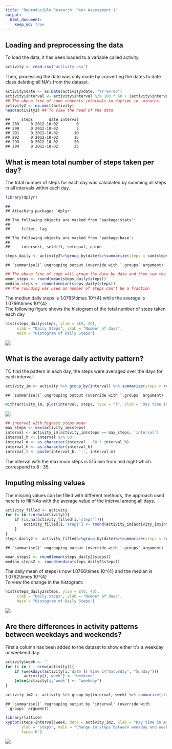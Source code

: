 ```yaml
---
title: "Reproducible Research: Peer Assessment 1"
output: 
  html_document:
    keep_md: true
---
```



## Loading and preprocessing the data
To load the data, it has been loaded to a variable called activity.  

```r
activity <- read.csv('activity.csv')
```
Then, processing the date was only made by converting the dates to date class deleting all NA's from the dataset.

```r
activity$date <- as.Date(activity$date, "%Y-%m-%d")
activity$interval <- activity$interval %/% 100 * 60 + (activity$interval - (activity$interval %/% 100) * 100)
## The abone line of code converts intervals to daytime in  minutes.
activity2 <- na.omit(activity)
head(activity2) ## To view the head of the data
```

```
##     steps       date interval
## 289     0 2012-10-02        0
## 290     0 2012-10-02        5
## 291     0 2012-10-02       10
## 292     0 2012-10-02       15
## 293     0 2012-10-02       20
## 294     0 2012-10-02       25
```
## What is mean total number of steps taken per day?  
The total number of steps for each day was calculated by summing all steps in all intervals within each day.  

```r
library(dplyr)
```

```
## 
## Attaching package: 'dplyr'
```

```
## The following objects are masked from 'package:stats':
## 
##     filter, lag
```

```
## The following objects are masked from 'package:base':
## 
##     intersect, setdiff, setequal, union
```

```r
steps_daily <- activity2%>%group_by(date)%>%summarize(steps = sum(steps))
```

```
## `summarise()` ungrouping output (override with `.groups` argument)
```

```r
## The above line of code will group the data by date and then sum the steps.
mean_steps <- round(mean(steps_daily$steps)) 
median_steps <- round(median(steps_daily$steps))
## The rounding was used as number of steps can't be a fraction
```
The median daily steps is 1.0765\times 10^{4} while the average is 1.0766\times 10^{4}  
The following figure shows the histogram of the total number of steps taken each day

```r
hist(steps_daily$steps, ylim = c(0, 30), 
     xlab = "Daily Steps", ylab = "Number of days",
     main = "Histogram of Daily Steps")
```

![](PA1_template_files/figure-html/unnamed-chunk-4-1.png)<!-- -->

## What is the average daily activity pattern?  
TO find the pattern in each day, the steps were averaged over the days for each interval.

```r
activity_im <- activity %>% group_by(interval) %>% summarize(steps = round(mean(steps, na.rm = TRUE)))
```

```
## `summarise()` ungrouping output (override with `.groups` argument)
```

```r
with(activity_im, plot(interval, steps, type = "l", xlab = "Day time in minutes"))
```

![](PA1_template_files/figure-html/unnamed-chunk-5-1.png)<!-- -->

```r
## interval with highest steps mean
max_steps <- max(activity_im$steps)
interval <- activity_im[activity_im$steps == max_steps, 'interval']
interval_h <- interval %/% 60
interval_m <- as.character(interval - 60 * interval_h)
interval_h <- as.character(interval_h)
interval_t <- paste(interval_h, ':', interval_m)
```

The interval with the maximum steps is 515 min from mid night which correspond to 8 : 35.   

## Imputing missing values

The missing values can be filled with different methods, the approach used here is to fill NAs with the average value of the interval among all days.

```r
activity_filled <- activity
for (i in 1:nrow(activity)){
    if (is.na(activity_filled[i,'steps'])){
        activity_filled[i,'steps'] <- round(activity_im[activity_im$interval == activity_filled[i,'interval'], 'steps'])
    }
}
steps_daily2 <- activity_filled%>%group_by(date)%>%summarize(steps = sum(steps))
```

```
## `summarise()` ungrouping output (override with `.groups` argument)
```

```r
mean_steps2 <- round(mean(steps_daily2$steps)) 
median_steps2 <- round(median(steps_daily2$steps))
```
The daily mean of steps is now 1.0766\times 10^{4} and the median is 1.0762\times 10^{4}  
To view the change in the histogram:

```r
hist(steps_daily2$steps, ylim = c(0, 40), 
     xlab = "Daily Steps", ylab = "Number of days",
     main = "Histogram of Daily Steps")
```

![](PA1_template_files/figure-html/unnamed-chunk-7-1.png)<!-- -->

## Are there differences in activity patterns between weekdays and weekends?
First a column has been added to the dataset to show either it's a weekday or weekend day.

```r
activity$week <- ''
for (i in 1 : nrow(activity)){
    if (weekdays(activity[i,'date']) %in% c("Saturday", "Sunday")){
        activity[i,'week'] <- "weekend"
    }else{activity[i,'week'] <- "weekday"}
}

activity_im2 <- activity %>% group_by(interval, week) %>% summarize(steps = round(mean(steps, na.rm = TRUE)))
```

```
## `summarise()` regrouping output by 'interval' (override with `.groups` argument)
```

```r
library(lattice)
xyplot(steps~interval|week, data = activity_im2, xlab = "Day time in min",
       ylab = "steps", main = "Change in steps between weekday and weekend",
       type='b')
```

![](PA1_template_files/figure-html/unnamed-chunk-8-1.png)<!-- -->
